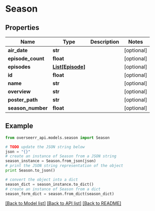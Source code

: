 # Season


## Properties
Name | Type | Description | Notes
------------ | ------------- | ------------- | -------------
**air_date** | **str** |  | [optional] 
**episode_count** | **float** |  | [optional] 
**episodes** | [**List[Episode]**](Episode.md) |  | [optional] 
**id** | **float** |  | [optional] 
**name** | **str** |  | [optional] 
**overview** | **str** |  | [optional] 
**poster_path** | **str** |  | [optional] 
**season_number** | **float** |  | [optional] 

## Example

```python
from overseerr_api.models.season import Season

# TODO update the JSON string below
json = "{}"
# create an instance of Season from a JSON string
season_instance = Season.from_json(json)
# print the JSON string representation of the object
print Season.to_json()

# convert the object into a dict
season_dict = season_instance.to_dict()
# create an instance of Season from a dict
season_form_dict = season.from_dict(season_dict)
```
[[Back to Model list]](../README.md#documentation-for-models) [[Back to API list]](../README.md#documentation-for-api-endpoints) [[Back to README]](../README.md)


